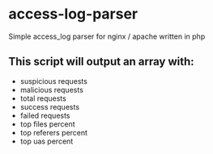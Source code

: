 # access-log-parser
Simple access_log parser for nginx / apache written in php

## This script will output an array with:
- suspicious requests
- malicious requests
- total requests
- success requests
- failed requests
- top files percent
- top referers percent
- top uas percent
